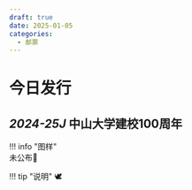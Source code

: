 ```yaml
---
draft: true
date: 2025-01-05
categories:
  - 邮票
---
```


# 今日发行

## *2024-25J* 中山大学建校100周年

!!! info "图样"    
    未公布🤡

!!! tip "说明"
    🕊️